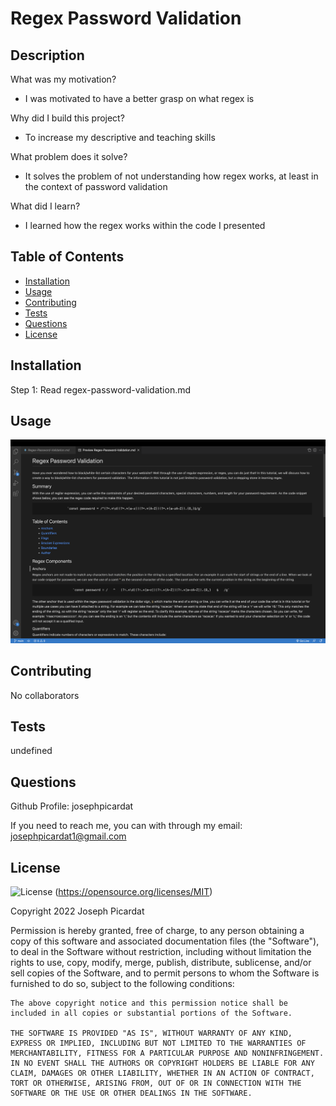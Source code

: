 # Regex Password Validation

## Description

What was my motivation?

- I was motivated to have a better grasp on what regex is

Why did I build this project?

- To increase my descriptive and teaching skills

What problem does it solve?

- It solves the problem of not understanding how regex works, at least in the context of password validation

What did I learn?

- I learned how the regex works within the code I presented

## Table of Contents

- [Installation](#installation)
- [Usage](#usage)
- [Contributing](#contributing)
- [Tests](#tests)
- [Questions](#questions)
- [License](#license)

## Installation

Step 1: Read regex-password-validation.md

## Usage

![Regex snapshot](images/passwordvalidation.png)

## Contributing

No collaborators

## Tests

undefined

## Questions

Github Profile: josephpicardat

If you need to reach me, you can with through my email: josephpicardat1@gmail.com

## License

![License](https://img.shields.io/badge/License-MIT-yellow.svg)
(https://opensource.org/licenses/MIT)

Copyright 2022 Joseph Picardat

Permission is hereby granted, free of charge, to any person obtaining a copy of this software and associated documentation files (the "Software"), to deal in the Software without restriction, including without limitation the rights to use, copy, modify, merge, publish, distribute, sublicense, and/or sell copies of the Software, and to permit persons to whom the Software is furnished to do so, subject to the following conditions:

    The above copyright notice and this permission notice shall be included in all copies or substantial portions of the Software.

    THE SOFTWARE IS PROVIDED "AS IS", WITHOUT WARRANTY OF ANY KIND, EXPRESS OR IMPLIED, INCLUDING BUT NOT LIMITED TO THE WARRANTIES OF MERCHANTABILITY, FITNESS FOR A PARTICULAR PURPOSE AND NONINFRINGEMENT. IN NO EVENT SHALL THE AUTHORS OR COPYRIGHT HOLDERS BE LIABLE FOR ANY CLAIM, DAMAGES OR OTHER LIABILITY, WHETHER IN AN ACTION OF CONTRACT, TORT OR OTHERWISE, ARISING FROM, OUT OF OR IN CONNECTION WITH THE SOFTWARE OR THE USE OR OTHER DEALINGS IN THE SOFTWARE.
